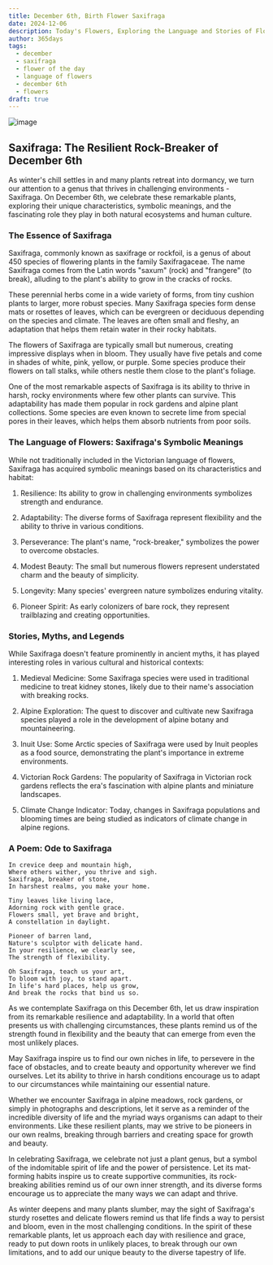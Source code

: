 ```yaml
---
title: December 6th, Birth Flower Saxifraga
date: 2024-12-06
description: Today's Flowers, Exploring the Language and Stories of Flowers Saxifraga
author: 365days
tags:
  - december
  - saxifraga
  - flower of the day
  - language of flowers
  - december 6th
  - flowers
draft: true
---
```



![image](#center)
## Saxifraga: The Resilient Rock-Breaker of December 6th

As winter's chill settles in and many plants retreat into dormancy, we turn our attention to a genus that thrives in challenging environments - Saxifraga. On December 6th, we celebrate these remarkable plants, exploring their unique characteristics, symbolic meanings, and the fascinating role they play in both natural ecosystems and human culture.

### The Essence of Saxifraga

Saxifraga, commonly known as saxifrage or rockfoil, is a genus of about 450 species of flowering plants in the family Saxifragaceae. The name Saxifraga comes from the Latin words "saxum" (rock) and "frangere" (to break), alluding to the plant's ability to grow in the cracks of rocks.

These perennial herbs come in a wide variety of forms, from tiny cushion plants to larger, more robust species. Many Saxifraga species form dense mats or rosettes of leaves, which can be evergreen or deciduous depending on the species and climate. The leaves are often small and fleshy, an adaptation that helps them retain water in their rocky habitats.

The flowers of Saxifraga are typically small but numerous, creating impressive displays when in bloom. They usually have five petals and come in shades of white, pink, yellow, or purple. Some species produce their flowers on tall stalks, while others nestle them close to the plant's foliage.

One of the most remarkable aspects of Saxifraga is its ability to thrive in harsh, rocky environments where few other plants can survive. This adaptability has made them popular in rock gardens and alpine plant collections. Some species are even known to secrete lime from special pores in their leaves, which helps them absorb nutrients from poor soils.

### The Language of Flowers: Saxifraga's Symbolic Meanings

While not traditionally included in the Victorian language of flowers, Saxifraga has acquired symbolic meanings based on its characteristics and habitat:

1. Resilience: Its ability to grow in challenging environments symbolizes strength and endurance.

2. Adaptability: The diverse forms of Saxifraga represent flexibility and the ability to thrive in various conditions.

3. Perseverance: The plant's name, "rock-breaker," symbolizes the power to overcome obstacles.

4. Modest Beauty: The small but numerous flowers represent understated charm and the beauty of simplicity.

5. Longevity: Many species' evergreen nature symbolizes enduring vitality.

6. Pioneer Spirit: As early colonizers of bare rock, they represent trailblazing and creating opportunities.

### Stories, Myths, and Legends

While Saxifraga doesn't feature prominently in ancient myths, it has played interesting roles in various cultural and historical contexts:

1. Medieval Medicine: Some Saxifraga species were used in traditional medicine to treat kidney stones, likely due to their name's association with breaking rocks.

2. Alpine Exploration: The quest to discover and cultivate new Saxifraga species played a role in the development of alpine botany and mountaineering.

3. Inuit Use: Some Arctic species of Saxifraga were used by Inuit peoples as a food source, demonstrating the plant's importance in extreme environments.

4. Victorian Rock Gardens: The popularity of Saxifraga in Victorian rock gardens reflects the era's fascination with alpine plants and miniature landscapes.

5. Climate Change Indicator: Today, changes in Saxifraga populations and blooming times are being studied as indicators of climate change in alpine regions.

### A Poem: Ode to Saxifraga

	In crevice deep and mountain high,
	Where others wither, you thrive and sigh.
	Saxifraga, breaker of stone,
	In harshest realms, you make your home.
	
	Tiny leaves like living lace,
	Adorning rock with gentle grace.
	Flowers small, yet brave and bright,
	A constellation in daylight.
	
	Pioneer of barren land,
	Nature's sculptor with delicate hand.
	In your resilience, we clearly see,
	The strength of flexibility.
	
	Oh Saxifraga, teach us your art,
	To bloom with joy, to stand apart.
	In life's hard places, help us grow,
	And break the rocks that bind us so.

As we contemplate Saxifraga on this December 6th, let us draw inspiration from its remarkable resilience and adaptability. In a world that often presents us with challenging circumstances, these plants remind us of the strength found in flexibility and the beauty that can emerge from even the most unlikely places.

May Saxifraga inspire us to find our own niches in life, to persevere in the face of obstacles, and to create beauty and opportunity wherever we find ourselves. Let its ability to thrive in harsh conditions encourage us to adapt to our circumstances while maintaining our essential nature.

Whether we encounter Saxifraga in alpine meadows, rock gardens, or simply in photographs and descriptions, let it serve as a reminder of the incredible diversity of life and the myriad ways organisms can adapt to their environments. Like these resilient plants, may we strive to be pioneers in our own realms, breaking through barriers and creating space for growth and beauty.

In celebrating Saxifraga, we celebrate not just a plant genus, but a symbol of the indomitable spirit of life and the power of persistence. Let its mat-forming habits inspire us to create supportive communities, its rock-breaking abilities remind us of our own inner strength, and its diverse forms encourage us to appreciate the many ways we can adapt and thrive.

As winter deepens and many plants slumber, may the sight of Saxifraga's sturdy rosettes and delicate flowers remind us that life finds a way to persist and bloom, even in the most challenging conditions. In the spirit of these remarkable plants, let us approach each day with resilience and grace, ready to put down roots in unlikely places, to break through our own limitations, and to add our unique beauty to the diverse tapestry of life.